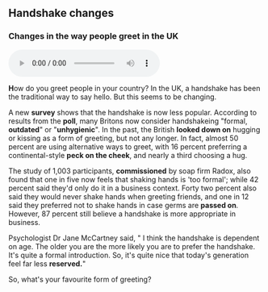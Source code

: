 ## Handshake changes 
### Changes in the way people greet in the UK
<audio controls="controls">
  <source type="audio/m4a" src="shanke_changes.mp3"></source>
  <p>Your browser does not support the audio element.</p>
</audio>

**H**ow  do you greet people in your country? In the UK, a handshake has been the traditional way to say hello. But this seems to be changing.

A new **survey** shows that the handshake is now less popular. According to results from the **poll**, many Britons now consider handshakeing "formal, **outdated**" or "**unhygienic**". In the past, the British **looked down on** hugging or kissing as a form of greeting, but not any longer. In fact, almost 50 percent are using alternative ways to greet, with 16 percent preferring a continental-style **peck on the cheek**, and nearly a third choosing a hug.

The study of 1,003 participants, **commissioned** by soap firm Radox, also found that one in five now feels that shaking hands is 'too formal'; while 42 percent said they'd only do it in a business context. Forty two percent also said they would never shake hands when greeting friends, and one in 12 said they preferred not to shake hands in case germs are **passed on**. However, 87 percent still believe a handshake is more appropriate in business.

Psychologist Dr Jane McCartney said, " I think the handshake is dependent on age. The older you are the more likely you are to prefer the handshake. It's quite a formal introduction. So, it's quite nice that today's generation feel far less **reserved.**"

So, what's your favourite form of greeting?
